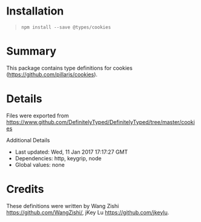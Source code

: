 # Installation
> `npm install --save @types/cookies`

# Summary
This package contains type definitions for cookies (https://github.com/pillarjs/cookies).

# Details
Files were exported from https://www.github.com/DefinitelyTyped/DefinitelyTyped/tree/master/cookies

Additional Details
 * Last updated: Wed, 11 Jan 2017 17:17:27 GMT
 * Dependencies: http, keygrip, node
 * Global values: none

# Credits
These definitions were written by Wang Zishi <https://github.com/WangZishi/>, jKey Lu <https://github.com/jkeylu>.
